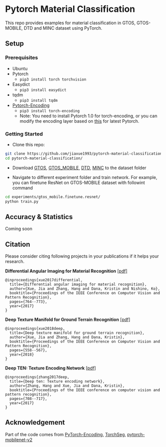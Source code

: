 # Pytorch Material Classification

This repo provides examples for material classification in GTOS, GTOS-MOBILE, DTD and MINC dataset using PyTorch.

## Setup

### Prerequisites

- Ubuntu
- Pytorch 
  - `pip3 install torch torchvision`
- Easydict
  - `pip3 install easydict`  
- tqdm
  - `pip3 install tqdm`  
- [Pytorch-Encoding](https://github.com/zhanghang1989/PyTorch-Encoding) 
  - `pip3 install torch-encoding`
  - Note: You need to install Pytorch 1.0 for torch-encoding, or you can modify the encoding layer based on [this](https://github.com/zhanghang1989/PyTorch-Encoding/issues/161) for latest Pytorch.

### Getting Started

- Clone this repo:
```bash
git clone https://github.com/jiaxue1993/pytorch-material-classification.git
cd pytorch-material-classification/
``` 

- Download [GTOS](https://1drv.ms/u/s!AmTf4gl42ObncLmEnEv4R5LyxT4?e=ekkFfX), [GTOS_MOBILE](https://1drv.ms/u/s!AmTf4gl42ObnblEtikrw4HfD9fc?e=LjJir4), [DTD](https://www.robots.ox.ac.uk/~vgg/data/dtd/download/dtd-r1.0.1.tar.gz), [MINC](http://opensurfaces.cs.cornell.edu/static/minc/minc-2500.tar.gz) to the dataset folder

- Navigate to different experiment folder and train network. For example, you can finetune ResNet on GTOS-MOBILE dataset with followint command
```bash
cd experiments/gtos_mobile.finetune.resnet/
python train.py
```

## Accuracy & Statistics
Coming soon

## Citation

Please consider citing following projects in your publications if it helps your research.

**Differential Angular Imaging for Material Recognition** [[pdf]](http://openaccess.thecvf.com/content_cvpr_2017/papers/Xue_Differential_Angular_Imaging_CVPR_2017_paper.pdf)
```
@inproceedings{xue2017differential,
  title={Differential angular imaging for material recognition},
  author={Xue, Jia and Zhang, Hang and Dana, Kristin and Nishino, Ko},
  booktitle={Proceedings of the IEEE Conference on Computer Vision and Pattern Recognition},
  pages={764--773},
  year={2017}
}
```

**Deep Texture Manifold for Ground Terrain Recognition** [[pdf]](http://openaccess.thecvf.com/content_cvpr_2018/papers/Xue_Deep_Texture_Manifold_CVPR_2018_paper.pdf)
```
@inproceedings{xue2018deep,
  title={Deep texture manifold for ground terrain recognition},
  author={Xue, Jia and Zhang, Hang and Dana, Kristin},
  booktitle={Proceedings of the IEEE Conference on Computer Vision and Pattern Recognition},
  pages={558--567},
  year={2018}
}
```

**Deep TEN: Texture Encoding Network** [[pdf]](http://openaccess.thecvf.com/content_cvpr_2017/papers/Zhang_Deep_TEN_Texture_CVPR_2017_paper.pdf)
```
@inproceedings{zhang2017deep,
  title={Deep ten: Texture encoding network},
  author={Zhang, Hang and Xue, Jia and Dana, Kristin},
  booktitle={Proceedings of the IEEE conference on computer vision and pattern recognition},
  pages={708--717},
  year={2017}
}
```

## Acknowledgement
Part of the code comes from [PyTorch-Encoding](https://github.com/zhanghang1989/PyTorch-Encoding), [TorchSeg](https://github.com/ycszen/TorchSeg), [pytorch-mobilenet-v2](https://github.com/tonylins/pytorch-mobilenet-v2)
